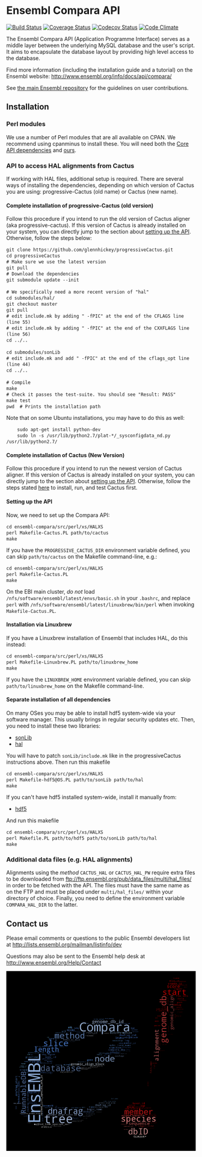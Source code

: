 # Ensembl Compara API

[![Build Status](https://travis-ci.org/Ensembl/ensembl-compara.svg?branch=release/102)](https://travis-ci.org/Ensembl/ensembl-compara)
[![Coverage Status](https://coveralls.io/repos/Ensembl/ensembl-compara/badge.svg?branch=release/102&service=github)](https://coveralls.io/github/Ensembl/ensembl-compara?branch=release/102)
[![Codecov Status](https://codecov.io/gh/ensembl/ensembl-compara/branch/release/102/graph/badge.svg)](https://codecov.io/github/Ensembl/ensembl-compara?branch=release/102)
[![Code Climate](https://api.codeclimate.com/v1/badges/2dd3c490030a5af7ff21/maintainability.svg)](https://codeclimate.com/github/Ensembl/ensembl-compara)

The Ensembl Compara API (Application Programme Interface) serves as a
middle layer between the underlying MySQL database and the user's script.
It aims to encapsulate the database layout by providing high level access
to the database.

Find more information (including the installation guide and a tutorial) on
the Ensembl website: <http://www.ensembl.org/info/docs/api/compara/>

See [the main Ensembl repository](https://github.com/Ensembl/ensembl/blob/release/102/CONTRIBUTING.md)
for the guidelines on user contributions.

## Installation

### Perl modules

We use a number of Perl modules that are all available on CPAN. We recommend using cpanminus to install these.
You will need both the [Core API
dependencies](https://github.com/Ensembl/ensembl/blob/release/102/cpanfile) and
[ours](cpanfile).

### API to access HAL alignments from Cactus

If working with HAL files, additional setup is required. There are several ways of installing the dependencies, depending on which version of Cactus you are using: progressive-Cactus (old name) or Cactus (new name).

#### Complete installation of progressive-Cactus (old version)

Follow this procedure if you intend to run the old version of Cactus aligner (aka progressive-cactus). If this version of Cactus is already installed on your system, you can directly jump to the section about [setting up the API](#setting-up-the-api). Otherwise, follow the steps below:

	git clone https://github.com/glennhickey/progressiveCactus.git
	cd progressiveCactus
	# Make sure we use the latest version
	git pull
	# Download the dependencies
	git submodule update --init

	# We specifically need a more recent version of "hal"
	cd submodules/hal/
	git checkout master
	git pull
	# edit include.mk by adding " -fPIC" at the end of the CFLAGS line (line 55)
	# edit include.mk by adding " -fPIC" at the end of the CXXFLAGS line (line 56)
	cd ../..

	cd submodules/sonLib
	# edit include.mk and add " -fPIC" at the end of the cflags_opt line (line 44)
	cd ../..

	# Compile
	make
	# Check it passes the test-suite. You should see "Result: PASS"
	make test
	pwd  # Prints the installation path

Note that on some Ubuntu installations, you may have to do this as well:

        sudo apt-get install python-dev
        sudo ln -s /usr/lib/python2.7/plat-*/_sysconfigdata_nd.py /usr/lib/python2.7/


#### Complete installation of Cactus (New Version)

Follow this procedure if you intend to run the newest version of Cactus aligner. If this version of Cactus is already installed on your system, you can directly jump to the section about [setting up the API](#setting-up-the-api). Otherwise, follow the steps stated [here](https://github.com/ComparativeGenomicsToolkit/cactus#installation-overview) to install, run, and test Cactus first.

#### Setting up the API

Now, we need to set up the Compara API:

	cd ensembl-compara/src/perl/xs/HALXS
	perl Makefile-Cactus.PL path/to/cactus
	make

If you have the `PROGRESSIVE_CACTUS_DIR` environment variable defined, you can skip `path/to/cactus` on the Makefile command-line, e.g.:

	cd ensembl-compara/src/perl/xs/HALXS
	perl Makefile-Cactus.PL
	make

On the EBI main cluster, *do not* load `/nfs/software/ensembl/latest/envs/basic.sh` in your `.bashrc`, and replace `perl` with `/nfs/software/ensembl/latest/linuxbrew/bin/perl` when invoking `Makefile-Cactus.PL`.

#### Installation via Linuxbrew

If you have a Linuxbrew installation of Ensembl that includes HAL, do this
instead:

	cd ensembl-compara/src/perl/xs/HALXS
	perl Makefile-Linuxbrew.PL path/to/linuxbrew_home
	make

If you have the `LINUXBREW_HOME` environment variable defined, you can skip
`path/to/linuxbrew_home` on the Makefile command-line.

#### Separate installation of all dependencies

On many OSes you may be able to install hdf5 system-wide via your software
manager. This usually brings in regular security updates etc. Then, you
need to install these two libraries:

* [sonLib](https://github.com/benedictpaten/sonLib)
* [hal](https://github.com/ComparativeGenomicsToolkit/hal)

You will have to patch `sonLib/include.mk` like in the progressiveCactus
instructions above. Then run this makefile

	cd ensembl-compara/src/perl/xs/HALXS
	perl Makefile-hdf5@OS.PL path/to/sonLib path/to/hal
	make

If you can't have hdf5 installed system-wide, install it manually from:

* [hdf5](https://support.hdfgroup.org/HDF5/)

And run this makefile

	cd ensembl-compara/src/perl/xs/HALXS
	perl Makefile.PL path/to/hdf5 path/to/sonLib path/to/hal
	make

### Additional data files (e.g. HAL alignments)

Alignments using the _method_ `CACTUS_HAL` or `CACTUS_HAL_PW` require extra
files to be downloaded from
<ftp://ftp.ensembl.org/pub/data_files/multi/hal_files/> in order to be fetched with the
API. The files must have the same name as on the FTP and must be placed
under `multi/hal_files/` within your directory of choice.
Finally, you need to define the environment variable `COMPARA_HAL_DIR` to
the latter.

## Contact us

Please email comments or questions to the public Ensembl developers list at
<http://lists.ensembl.org/mailman/listinfo/dev>

Questions may also be sent to the Ensembl help desk at
<http://www.ensembl.org/Help/Contact>

![e!Compara word cloud](docs/ebang-wordcloud.png)

